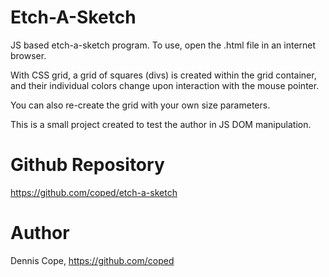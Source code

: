 # Etch-A-Sketch
JS based etch-a-sketch program. To use, open the .html file in an internet browser.

With CSS grid, a grid of squares (divs) is created within the grid container, and their individual colors change upon interaction with the mouse pointer.

You can also re-create the grid with your own size parameters.

This is a small project created to test the author in JS DOM manipulation.

# Github Repository
https://github.com/coped/etch-a-sketch

# Author
Dennis Cope, https://github.com/coped